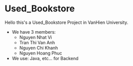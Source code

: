 # Used_Bookstore
Hello this's a Used_Bookstore Project in VanHien University. 
- We have 3 members:
    + Nguyen Nhat Vi
    + Tran Thi Van Anh
    + Nguyen Chi Khanh
    + Nguyen Hoang Phuc
- We use: Java, etc... for Backend
